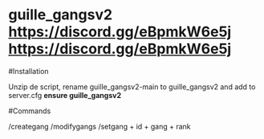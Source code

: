 # guille_gangsv2 https://discord.gg/eBpmkW6e5j https://discord.gg/eBpmkW6e5j

#Installation

Unzip de script, rename guille_gangsv2-main to guille_gangsv2 and add to server.cfg **ensure guille_gangsv2**

#Commands

/creategang
/modifygangs
/setgang + id + gang + rank
